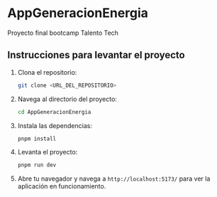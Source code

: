 # AppGeneracionEnergia

Proyecto final bootcamp Talento Tech

## Instrucciones para levantar el proyecto

1. Clona el repositorio:
   ```bash
   git clone <URL_DEL_REPOSITORIO>
   ```

2. Navega al directorio del proyecto:
   ```bash
   cd AppGeneracionEnergia
   ```

3. Instala las dependencias:
   ```bash
   pnpm install
   ```

4. Levanta el proyecto:
   ```bash
   pnpm run dev
   ```

5. Abre tu navegador y navega a `http://localhost:5173/` para ver la aplicación en funcionamiento.
